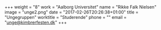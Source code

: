 +++
weight = "8"
work = "Aalborg Universitet"
name = "Rikke Falk Nielsen"
image = "unge2.png"
date = "2017-02-26T20:26:38+01:00"
title = "Ungegruppen"
worktitle = "Studerende"
phone = ""
email = "unge@kimbrerfesten.dk"
+++

